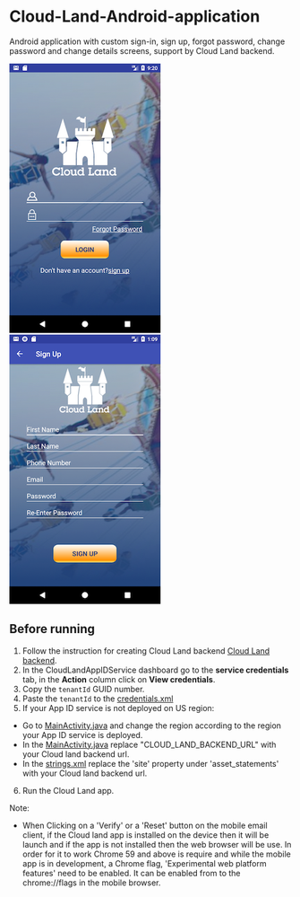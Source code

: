 # Cloud-Land-Android-application
Android application with custom sign-in, sign up, forgot password, change password and change details screens, support by Cloud Land backend.

![alt text](/Android-application/app/src/main/res/drawable/cloud_land_login.png)
![alt text](/Android-application/app/src/main/res/drawable/cloud_land_sign_up.png)

## Before running 
1. Follow the instruction for creating Cloud Land backend [Cloud Land backend](/backend/README.md).
2. In the CloudLandAppIDService dashboard go to the **service credentials** tab, in the **Action** column click on **View credentials**.
3. Copy the `tenantId` GUID number.
4. Paste the `tenantId` to the [credentials.xml](/Android-application/app/src/main/res/values/credentials.xml)
5. If your App ID service is not deployed on US region:
- Go to [MainActivity.java](/Android-application/app/src/main/java/com/ibm/bluemix/appid/cloud/directory/android/sample/appid/MainActivity.java) and change the region according to the region your App ID service is deployed.
- In the [MainActivity.java](/Android-application/app/src/main/java/com/ibm/bluemix/appid/cloud/directory/android/sample/appid/MainActivity.java) replace "CLOUD_LAND_BACKEND_URL" with your Cloud land backend url.
- In the [strings.xml](/Android-application/app/src/main/res/values/strings.xml) replace the 'site' property under 'asset_statements' with your Cloud land backend url.
6. Run the Cloud Land app.

Note: 
- When Clicking on a 'Verify' or a 'Reset' button on the mobile email client, 
if the Cloud land app is installed on the device then it will be launch and if the app is not installed then the web browser will be use.
  In order for it to work Chrome 59 and above is require and while the mobile app is in development, a Chrome flag, 'Experimental web platform features' need to be enabled.
It can be enabled from to the chrome://flags in the mobile browser.
